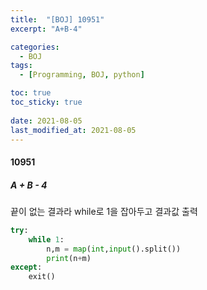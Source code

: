 ```yaml
---
title:  "[BOJ] 10951"
excerpt: "A+B-4"

categories:
  - BOJ
tags:
  - [Programming, BOJ, python]

toc: true
toc_sticky: true
 
date: 2021-08-05
last_modified_at: 2021-08-05
---
```


#### 10951
##### A + B - 4
끝이 없는 결과라 while로 1을 잡아두고 결과값 출력
```python
try:
    while 1:
        n,m = map(int,input().split())
        print(n+m)
except:
    exit()
```